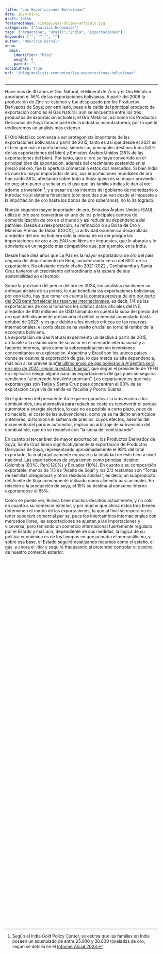 ```yaml
---
title: "Las Exportaciones Bolivianas"
date: 2024-01-01
draft: false
featuredImage: /images/gas-ultimo-articulo.jpg
categories: ["Analisis Economico"]
tags: ["Argentina", "Brasil","India", "Exportaciones"]
keywords: ["", "","", ""]
author: "Mauricio Bernal"
menu:
  main:
    identifier: "blog"
    weight: 0 
    parent: ""
socialshare: true
url: "/blog/analisis-economico/las-exportaciones-bolivianas"
---
```


<link href="/rmarkdown-libs/htmltools-fill/fill.css" rel="stylesheet" />
<script src="/rmarkdown-libs/htmlwidgets/htmlwidgets.js"></script>
<script src="/rmarkdown-libs/plotly-binding/plotly.js"></script>
<script src="/rmarkdown-libs/typedarray/typedarray.min.js"></script>
<script src="/rmarkdown-libs/jquery/jquery.min.js"></script>
<link href="/rmarkdown-libs/crosstalk/css/crosstalk.min.css" rel="stylesheet" />
<script src="/rmarkdown-libs/crosstalk/js/crosstalk.min.js"></script>
<link href="/rmarkdown-libs/plotly-htmlwidgets-css/plotly-htmlwidgets.css" rel="stylesheet" />
<script src="/rmarkdown-libs/plotly-main/plotly-latest.min.js"></script>

------------------------------------------------------------------------

Hace mas de 30 años el Gas Natural, el Mineral de Zinc y el Oro Metálico aportaron el 56% de las exportaciones bolivianas. A partir del 2008 la producción de Zinc se estancó y fue desplazado por los Productos Derivados de Soya; por otro lado, pese a la caída del principal producto de exportación como es el Gas Natural, aún se encuentra entre los tres productos de exportación actuales; el Oro Metálico, asi como los Productos Derivados de Soya forman parte de la industria manufacturera, por lo que le dedicaremos un análisis más extenso.

El Oro Metálico comienza a ser protagonista importante de las exportaciones bolivianas a partir de 2015, tanto es así que desde el 2021 es el bien que más exporta bolivia, siendo sus principales destinos India (52% de las exportaciones del bien) y Emiratos Árabes Unidos (35% de las exportaciones del bien). Por tanto, que el oro se haya convertido en el principal bien de exportación, además del crecimiento sostenido en el precio del oro, fue la apertura comercial a estos dos mercados. Si bien India es nuestro mayor importador de oro, sus importaciones mundiales de oro han caído 36%, afectando sobre todo a Suiza quien es su mayor proveedor de oro; otro punto a señalar es el uso que las familias indias le dan al oro: adorno e inversión [^1], y a pesar de los intentos del gobierno de monetizarlo o introducirlo al sistema financiero (con medidas que van desde el impuesto a la importación de oro hasta los bonos de oro soberanos), no lo ha logrado.

Nuesto segundo mayor importador de oro, Emiratos Árabes Unidos (EAU), utiliza el oro para convertirse en uno de los principales centros de comercialización de oro en el mundo y asi reducir su dependencia del petróleo. Desde su reexportación, su refinación o su Bolsa de Oro y Materias Primas de Dubai (DGCX), la actividad económica desarrollada alrededor del oro no hubiera sido la misma de no ser porque las importaciones de oro a los EAU son libres de impuestos, que lo abarata y lo convierte en un negocio más competitivo que, por ejemplo, en la India.

Desde hace diez años que La Paz es la mayor exportadora de oro del país seguido del departamento de Beni, concentrando cerca del 80% de su exportación. No obstante desde el año 2021-2022 , Cochabamba y Santa Cruz tuvieron un crecimiento extraordinario a la espera de sus sostenibilidad en el tiempo.

Sobre la previsión del precio del oro en 2024, los analistas mantienen un enfoque alcista de su precio, lo que beneficia las exportaciones bolivianas; por otro lado, hay que tomar en cuenta [la compra prevista de oro por parte del BCB para fortalecer las reservas internacionales](https://www.opinion.com.bo/articulo/pais/bcb-compra-500-kilos-oro-preve-adquirir-10-toneladas/20240110000044933418.html), es decir, 1/4 de las exportaciones de oro si tomamos los últimos datos oficiales del INE, alrededor de 600 millones de USD tomando en cuenta la suba del precio del oro que definitivamente presionaría el déficit comercial acumulado hasta octubre de 2023: y es que debido a los niveles críticos de las reservas internacionales, el corto plazo se ha vuelto crucial en torno al rumbo de la economía boliviana.  
La exportación de Gas Natural experimentó un declive a partir de 2015, atribuible a la disminución de su valor en el mercado internacional y a factores internos, tales como la sobreexplotación sin inversiones concomitantes en exploración. Argentina y Brasil son los únicos países donde se destina la exportación de gas, lo que marca su alta dependencia, más aún si se prevee que[“el último envío de gas boliviano a Argentina será en junio de 2024, según la estatal Enarsa”](https://eldeber.com.bo/dinero/el-ultimo-envio-de-gas-boliviano-a-argentina-sera-en-junio-de-2024-segun-la-estatal-enarsa_338145), que según el presidente de YPFB no implicaría riesgo alguno para las exportaciones del gas pues se seguiría vendiendo “al mercado brasileño premium”. Los departamentos que más exportan gas son Tarija y Santa Cruz pues concentran el 93% de su explotación cuya vía de salida es Yacuiba y Puerto Suárez.

Si el gobierno del presidente Arce quiere garantizar la subvención a los combustibles, una alternativa para reducir su coste es reconvertir el parque automotor a energía electrica, lo que no es posible a corto plazo, pues de no hacerlo, el costo de las subvenciones, como ya se ha dicho en artículos anteriores, distorsiona el sistema de precios, cuyos efectos, además del incremento del parque automotor, implica un arbitraje de subvención del combustible, que no se resuelve con “la lucha del contrabando”.

En cuanto al tercer bien de mayor exportacion, los Productos Derivados de Soya, Santa Cruz lidera significativamente la exportación de Productos Derivados de Soya, representando aproximadamente el 98% del total exportado, lo cual prácticamente equivale a la totalidad de este bien a nivel nacional. Las exportaciones de soya tienen como principal destino, Colombia (60%), Perú (20%) y Ecuador (10%). En cuanto a su composición exportable, menos de 1/3 es “Aceite de Soja” y los 2/3 restantes son “Tortas de semillas oleaginosas y otros residuos solidos”, es decir, un subproducto del Aceite de Soja comúnmente utilizado como alimento para animales. En relación a la producción de soya, el 15% se destina al consumo interno exportándose el 85%.

Como se puede ver, Bolivia tiene muchos desafíos actualmente, y no sólo en cuanto a su comercio exterior, y por mucho que ahora estos tres bienes determinen el rumbo de las exportaciones, lo que al final se espera no es tener superávit comercial *per se*, pues los intercambios internacionales con mercados libres, las exportaciones se ajustan a las importaciones y viceversa, pero teniendo un comercio internacional fuertemente regulado por el Estado y más aún, dependiente de sus medidas, la lógica de su política económica es de los tiempos en que primaba el mercantilismo, y sobre esa base, el Estado seguirá estatizando recursos como el estaño, el gas, y ahora el litio: y seguirá fracasando al pretender controlar el destino de nuestro comercio exterior.

<div>
<div class="plotly html-widget html-fill-item" id="htmlwidget-1" style="width:100%;height:400px;"></div>
<script type="application/json" data-for="htmlwidget-1">{"x":{"visdat":{"2384ee4f83":["function () ","plotlyVisDat"]},"cur_data":"2384ee4f83","attrs":{"2384ee4f83":{"x":{},"y":{},"marker":{"color":["skyblue","lightgreen","lightcoral","gold","lightsalmon","lightseagreen","plum","lightsteelblue","lightpink","lightcyan"]},"alpha_stroke":1,"sizes":[10,100],"spans":[1,20],"type":"bar"}},"layout":{"margin":{"b":100,"l":60,"t":100,"r":10},"title":"Top 10 Productos de Exportación <br> 2023(p) <br> (En Millones USD)","titlefont":{"size":14},"showlegend":false,"xaxis":{"domain":[0,1],"automargin":true,"title":"","type":"category","categoryorder":"array","categoryarray":["Carne de la Especie Bovina","Productos Derivados de Girasol","Mineral de Plomo","Semillas y Habas de Soya","Estaño Metálico","Mineral de Plata","Mineral de Zinc","Productos Derivados de Soya","Gas Natural","Oro Metálico"]},"yaxis":{"domain":[0,1],"automargin":true,"title":"","tickformat":"$,.0f"},"hovermode":"closest"},"source":"A","config":{"modeBarButtonsToAdd":["hoverclosest","hovercompare"],"showSendToCloud":false},"data":[{"x":["Oro Metálico","Gas Natural","Productos Derivados de Soya","Mineral de Zinc","Mineral de Plata","Estaño Metálico","Semillas y Habas de Soya","Mineral de Plomo","Productos Derivados de Girasol","Carne de la Especie Bovina"],"y":[2485.8201627600001,2049.6826987299996,1534.42345559,1326.2733251700001,882.53606032000005,394.66714572000001,221.70660731000001,213.54839244999999,143.83667898000002,136.04631408],"marker":{"color":["skyblue","lightgreen","lightcoral","gold","lightsalmon","lightseagreen","plum","lightsteelblue","lightpink","lightcyan"],"line":{"color":"rgba(31,119,180,1)"}},"type":"bar","error_y":{"color":"rgba(31,119,180,1)"},"error_x":{"color":"rgba(31,119,180,1)"},"xaxis":"x","yaxis":"y","frame":null}],"highlight":{"on":"plotly_click","persistent":false,"dynamic":false,"selectize":false,"opacityDim":0.20000000000000001,"selected":{"opacity":1},"debounce":0},"shinyEvents":["plotly_hover","plotly_click","plotly_selected","plotly_relayout","plotly_brushed","plotly_brushing","plotly_clickannotation","plotly_doubleclick","plotly_deselect","plotly_afterplot","plotly_sunburstclick"],"base_url":"https://plot.ly"},"evals":[],"jsHooks":[]}</script>
</div>
<div>
<div class="plotly html-widget html-fill-item" id="htmlwidget-2" style="width:100%;height:400px;"></div>
<script type="application/json" data-for="htmlwidget-2">{"x":{"visdat":{"23846067424":["function () ","plotlyVisDat"],"23844b871c14":["function () ","data"],"2384327d7283":["function () ","data"],"2384166275e2":["function () ","data"],"2384513c12":["function () ","data"]},"cur_data":"2384513c12","attrs":{"23844b871c14":{"alpha_stroke":1,"sizes":[10,100],"spans":[1,20],"values":{},"labels":{},"type":"pie","name":"Argentina","title":"Argentina","domain":{"x":[0,0.48999999999999999],"y":[0.5,1]},"scalegroup":"one","rotation":30,"hole":0,"titlefont":{"size":14},"showlegend":false,"margin":{"b":100,"t":100},"xaxis":{"title":""},"yaxis":{"title":""},"inherit":true},"2384327d7283":{"alpha_stroke":1,"sizes":[10,100],"spans":[1,20],"values":{},"labels":{},"type":"pie","name":"Brasil","title":"Brasil","domain":{"x":[0.48999999999999999,1],"y":[0.48999999999999999,1]},"scalegroup":"two","rotation":-90,"hole":0,"titlefont":{"size":14},"showlegend":false,"margin":{"b":100,"t":100},"xaxis":{"title":""},"yaxis":{"title":""},"inherit":true},"2384166275e2":{"alpha_stroke":1,"sizes":[10,100],"spans":[1,20],"values":{},"labels":{},"type":"pie","name":"India","title":"India","domain":{"x":[0,0.48999999999999999],"y":[0,0.48999999999999999]},"scalegroup":"three","rotation":90,"hole":0,"titlefont":{"size":14},"showlegend":false,"margin":{"b":100,"t":100},"xaxis":{"title":""},"yaxis":{"title":""},"inherit":true},"2384513c12":{"alpha_stroke":1,"sizes":[10,100],"spans":[1,20],"values":{},"labels":{},"type":"pie","name":"China","title":"China","domain":{"x":[0.5,1],"y":[0,0.48999999999999999]},"scalegroup":"four","rotation":-90,"hole":0,"titlefont":{"size":14},"showlegend":false,"margin":{"b":100,"t":100},"xaxis":{"title":""},"yaxis":{"title":""},"inherit":true}},"layout":{"margin":{"b":40,"l":60,"t":100,"r":10},"title":"Principales Destinos de las Exportaciones <br> 2023(p) <br> (Millones de USD)","showlegend":false,"titlefont":{"size":14},"hovermode":"closest"},"source":"A","config":{"modeBarButtonsToAdd":["hoverclosest","hovercompare"],"showSendToCloud":false},"data":[{"values":[686.33809396000004,177.74015797999999,43.81474381999999,8.1345834000000004,3.7009180000000002,2.6495827599999999,31.922804090000003],"labels":["Gas Natural","Semillas y Habas de Soya","Bananas","Sulfato de Bario Natural","Urea Granulada","Palmitos","Otros Productos"],"type":"pie","name":"Argentina","title":"Argentina","domain":{"x":[0,0.48999999999999999],"y":[0.5,1]},"scalegroup":"one","rotation":30,"hole":0,"titlefont":{"size":14},"showlegend":false,"margin":{"b":100,"t":100},"xaxis":{"title":""},"yaxis":{"title":""},"marker":{"color":"rgba(31,119,180,1)","line":{"color":"rgba(255,255,255,1)"}},"frame":null},{"values":[1363.3446047699999,58.870001999999992,44.474636449999998,15.43822595,11.009995999999999,6.3860469099999992,69.051911289999993],"labels":["Gas Natural","Urea Granulada","Boratos","Gas Licuado de Petróleo (GLP)","Cloruro de Potasio","Antimonio Metálico y Óxidos de Antimonio","Otros Productos"],"type":"pie","name":"Brasil","title":"Brasil","domain":{"x":[0.48999999999999999,1],"y":[0.48999999999999999,1]},"scalegroup":"two","rotation":-90,"hole":0,"titlefont":{"size":14},"showlegend":false,"margin":{"b":100,"t":100},"xaxis":{"title":""},"yaxis":{"title":""},"marker":{"color":"rgba(255,127,14,1)","line":{"color":"rgba(255,255,255,1)"}},"frame":null},{"values":[1312.7693085799999,3.87201,0.82941173999999995,0.029059959999999999,0.32444147000000001,671.24989589000006,519.60588810000002,119.84406018,17.154579890000001,7.2713760299999999,5.4689660600000005,1.9050256299999999],"labels":["Oro Metálico","Boratos","Mineral de Antimonio","Cueros y Manufacturas de Cuero","Otros Productos","JAPÓN","Mineral de Zinc","Mineral de Plata","Estaño Metálico","Mineral de Plomo","Semillas de Sésamo(ajonjolí)","Otros Productos"],"type":"pie","name":"India","title":"India","domain":{"x":[0,0.48999999999999999],"y":[0,0.48999999999999999]},"scalegroup":"three","rotation":90,"hole":0,"titlefont":{"size":14},"showlegend":false,"margin":{"b":100,"t":100},"xaxis":{"title":""},"yaxis":{"title":""},"marker":{"color":"rgba(44,160,44,1)","line":{"color":"rgba(255,255,255,1)"}},"frame":null},{"values":[309.60504698999995,132.10639406000001,483.74495869000003,24.867535650000001,118.23891692000001,101.52210587999998],"labels":["Mineral de Zinc","Mineral de Plomo","Mineral de Plata","Maderas y Manufacturas de Madera","Carne de la Especie Bovina","Otros Productos"],"type":"pie","name":"China","title":"China","domain":{"x":[0.5,1],"y":[0,0.48999999999999999]},"scalegroup":"four","rotation":-90,"hole":0,"titlefont":{"size":14},"showlegend":false,"margin":{"b":100,"t":100},"xaxis":{"title":""},"yaxis":{"title":""},"marker":{"color":"rgba(214,39,40,1)","line":{"color":"rgba(255,255,255,1)"}},"frame":null}],"highlight":{"on":"plotly_click","persistent":false,"dynamic":false,"selectize":false,"opacityDim":0.20000000000000001,"selected":{"opacity":1},"debounce":0},"shinyEvents":["plotly_hover","plotly_click","plotly_selected","plotly_relayout","plotly_brushed","plotly_brushing","plotly_clickannotation","plotly_doubleclick","plotly_deselect","plotly_afterplot","plotly_sunburstclick"],"base_url":"https://plot.ly"},"evals":[],"jsHooks":[]}</script>
</div>
<div>
<div class="plotly html-widget html-fill-item" id="htmlwidget-3" style="width:100%;height:400px;"></div>
<script type="application/json" data-for="htmlwidget-3">{"x":{"visdat":{"2384658e10c":["function () ","plotlyVisDat"],"238424f1798":["function () ","data"],"2384204e511c":["function () ","data"],"2384570f208b":["function () ","data"],"23844c95deb":["function () ","data"]},"cur_data":"23844c95deb","attrs":{"238424f1798":{"alpha_stroke":1,"sizes":[10,100],"spans":[1,20],"values":{},"labels":{},"type":"pie","name":"Santa Cruz","title":"Santa Cruz","domain":{"x":[0,0.48999999999999999],"y":[0.5,1]},"scalegroup":"one","rotation":-90,"hole":0,"titlefont":{"size":14},"showlegend":false,"margin":{"b":100,"t":100},"xaxis":{"title":""},"yaxis":{"title":""},"inherit":true},"2384204e511c":{"alpha_stroke":1,"sizes":[10,100],"spans":[1,20],"values":{},"labels":{},"type":"pie","name":"Potosí","title":"Potosí","domain":{"x":[0.48999999999999999,1],"y":[0.48999999999999999,1]},"scalegroup":"two","rotation":90,"hole":0,"titlefont":{"size":14},"showlegend":false,"margin":{"b":100,"t":100},"xaxis":{"title":""},"yaxis":{"title":""},"inherit":true},"2384570f208b":{"alpha_stroke":1,"sizes":[10,100],"spans":[1,20],"values":{},"labels":{},"type":"pie","name":"La Paz","title":"La Paz","domain":{"x":[0,0.48999999999999999],"y":[0,0.48999999999999999]},"scalegroup":"three","rotation":90,"hole":0,"titlefont":{"size":14},"showlegend":false,"margin":{"b":100,"t":100},"xaxis":{"title":""},"yaxis":{"title":""},"inherit":true},"23844c95deb":{"alpha_stroke":1,"sizes":[10,100],"spans":[1,20],"values":{},"labels":{},"type":"pie","name":"Tarija","title":"Tarija","domain":{"x":[0.5,1],"y":[0,0.48999999999999999]},"scalegroup":"four","rotation":-90,"hole":0,"titlefont":{"size":14},"showlegend":false,"margin":{"b":100,"t":100},"xaxis":{"title":""},"yaxis":{"title":""},"inherit":true}},"layout":{"margin":{"b":40,"l":60,"t":100,"r":10},"title":"Exportaciones por Departamento <br> 2023(p) <br> (Millones de USD)","showlegend":false,"titlefont":{"size":14},"annotations":[{"x":0.90000000000000002,"y":-0.17000000000000001,"xref":"paper","yref":"paper","showarrow":false,"text":"Fuente: Instituto Nacional de Estadística (INE)","font":{"size":13,"color":"black"},"align":"right","xanchor":"right","yanchor":"bottom"},{"x":0.90000000000000002,"y":-0.17000000000000001,"xref":"paper","yref":"paper","showarrow":false,"text":"Fuente: Instituto Nacional de Estadística (INE)","font":{"size":13,"color":"black"},"align":"right","xanchor":"right","yanchor":"bottom"}],"hovermode":"closest"},"source":"A","config":{"modeBarButtonsToAdd":["hoverclosest","hovercompare"],"showSendToCloud":false},"data":[{"values":[1500.9243792900004,786.44974462999983,136.04631407999997,140.44788382000002,219.89209230999998,60.971197570000001,36.176057900000004,538.6273229300001],"labels":["Productos Derivados de Soya","Gas Natural","Carne de la Especie Bovina","Productos Derivados de Girasol","Semillas y Habas de Soya","Azúcar","Alcohol Etílico","Otros Productos"],"type":"pie","name":"Santa Cruz","title":"Santa Cruz","domain":{"x":[0,0.48999999999999999],"y":[0.5,1]},"scalegroup":"one","rotation":-90,"hole":0,"titlefont":{"size":14},"showlegend":false,"margin":{"b":100,"t":100},"xaxis":{"title":""},"yaxis":{"title":""},"marker":{"color":"rgba(31,119,180,1)","line":{"color":"rgba(255,255,255,1)"}},"frame":null},{"values":[1095.6022840799999,762.38094439000008,177.05863187000003,113.35982300000001,83.70773195000001,18.10089052,14.649929,111.65000361999998],"labels":["Mineral de Zinc","Mineral de Plata","Mineral de Plomo","Plata Metálica","Boratos","Cloruro de Potasio","Carbonato de Litio","Otros Productos"],"type":"pie","name":"Potosí","title":"Potosí","domain":{"x":[0.48999999999999999,1],"y":[0.48999999999999999,1]},"scalegroup":"two","rotation":90,"hole":0,"titlefont":{"size":14},"showlegend":false,"margin":{"b":100,"t":100},"xaxis":{"title":""},"yaxis":{"title":""},"marker":{"color":"rgba(255,127,14,1)","line":{"color":"rgba(255,255,255,1)"}},"frame":null},{"values":[1738.5978916799997,96.377197530000018,11.690093730000001,7.8943951300000004,6.4205656500000003,10.287300550000001,244.34054678000004],"labels":["Oro Metálico","Mineral de Zinc","Café sin Tostar","Joyería de Oro","Productos Textiles","Maderas y Manufacturas de Madera","Otros Productos"],"type":"pie","name":"La Paz","title":"La Paz","domain":{"x":[0,0.48999999999999999],"y":[0,0.48999999999999999]},"scalegroup":"three","rotation":90,"hole":0,"titlefont":{"size":14},"showlegend":false,"margin":{"b":100,"t":100},"xaxis":{"title":""},"yaxis":{"title":""},"marker":{"color":"rgba(44,160,44,1)","line":{"color":"rgba(255,255,255,1)"}},"frame":null},{"values":[1129.6684754800001,22.507669580000002,4.2949156999999998,4.2900640000000001,0.41397481999999997,9.7074612699999996],"labels":["Gas Natural","Gas Licuado de Petróleo (GLP)","Isopentano (Condensado de Gas Natural)","Productos Derivados de Soya","Bebidas","Otros Productos"],"type":"pie","name":"Tarija","title":"Tarija","domain":{"x":[0.5,1],"y":[0,0.48999999999999999]},"scalegroup":"four","rotation":-90,"hole":0,"titlefont":{"size":14},"showlegend":false,"margin":{"b":100,"t":100},"xaxis":{"title":""},"yaxis":{"title":""},"marker":{"color":"rgba(214,39,40,1)","line":{"color":"rgba(255,255,255,1)"}},"frame":null}],"highlight":{"on":"plotly_click","persistent":false,"dynamic":false,"selectize":false,"opacityDim":0.20000000000000001,"selected":{"opacity":1},"debounce":0},"shinyEvents":["plotly_hover","plotly_click","plotly_selected","plotly_relayout","plotly_brushed","plotly_brushing","plotly_clickannotation","plotly_doubleclick","plotly_deselect","plotly_afterplot","plotly_sunburstclick"],"base_url":"https://plot.ly"},"evals":[],"jsHooks":[]}</script>
</div>

[^1]: Según el India Gold Policy Center, se estima que las familias en India poseen un acumulado de entre 25.000 y 30.000 toneladas de oro, según se detalla en el [Informe Anual 2023.](https://www.iima.ac.in/sites/default/files/2023-06/IIMA%20IGPC%202023%20Annual%20Report.pdf)
